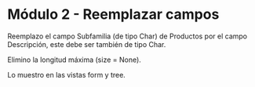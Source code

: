 # Módulo 2 - Reemplazar campos

Reemplazo el campo Subfamilia (de tipo Char) de Productos por el campo Descripción, este debe ser también de tipo Char.

Elimino la longitud máxima (size = None).

Lo muestro en las vistas form y tree.
